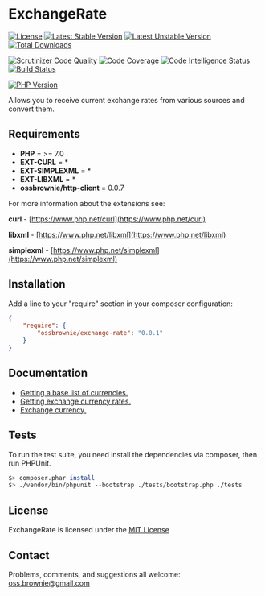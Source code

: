 ExchangeRate
============

[![License](https://poser.pugx.org/ossbrownie/exchange-rate/license)](https://packagist.org/packages/ossbrownie/exchange-rate)
[![Latest Stable Version](https://poser.pugx.org/ossbrownie/exchange-rate/v/stable)](https://packagist.org/packages/ossbrownie/exchange-rate)
[![Latest Unstable Version](https://poser.pugx.org/ossbrownie/exchange-rate/v/unstable)](https://packagist.org/packages/ossbrownie/exchange-rate)
[![Total Downloads](https://poser.pugx.org/ossbrownie/exchange-rate/downloads)](https://packagist.org/packages/ossbrownie/exchange-rate)

[![Scrutinizer Code Quality](https://scrutinizer-ci.com/g/ossbrownie/exchange-rate/badges/quality-score.png?b=master)](https://scrutinizer-ci.com/g/ossbrownie/exchange-rate/?branch=master)
[![Code Coverage](https://scrutinizer-ci.com/g/ossbrownie/exchange-rate/badges/coverage.png?b=master)](https://scrutinizer-ci.com/g/ossbrownie/exchange-rate/?branch=master)
[![Code Intelligence Status](https://scrutinizer-ci.com/g/ossbrownie/exchange-rate/badges/code-intelligence.svg?b=master)](https://scrutinizer-ci.com/code-intelligence)
[![Build Status](https://travis-ci.org/ossbrownie/exchange-rate.svg?branch=master)](https://travis-ci.org/ossbrownie/exchange-rate)

[![PHP Version](https://img.shields.io/badge/PHP-%3E%3D7.0-brightgreen.svg)](https://php.net/)

Allows you to receive current exchange rates from various sources and convert them.

## Requirements
- **PHP** = >= 7.0
- **EXT-CURL** = *
- **EXT-SIMPLEXML** = *
- **EXT-LIBXML** = *
- **ossbrownie/http-client** = 0.0.7

For more information about the extensions see:

**curl** - [https://www.php.net/curl](https://www.php.net/curl)

**libxml** - [https://www.php.net/libxml](https://www.php.net/libxml)

**simplexml** - [https://www.php.net/simplexml](https://www.php.net/simplexml)


## Installation
Add a line to your "require" section in your composer configuration:
```json
{
    "require": {
        "ossbrownie/exchange-rate": "0.0.1"
    }
}
```


## Documentation
- [Getting a base list of currencies.](https://github.com/ossbrownie/exchange-rate/wiki/Usage)
- [Getting exchange currency rates.](https://github.com/ossbrownie/exchange-rate/wiki/Usage)
- [Exchange currency.](https://github.com/ossbrownie/exchange-rate/wiki/ExchangeCurrency)


## Tests
To run the test suite, you need install the dependencies via composer, then run PHPUnit.
```bash
$> composer.phar install
$> ./vendor/bin/phpunit --bootstrap ./tests/bootstrap.php ./tests
```


## License
ExchangeRate is licensed under the [MIT License](https://opensource.org/licenses/MIT)


## Contact
Problems, comments, and suggestions all welcome: [oss.brownie@gmail.com](mailto:oss.brownie@gmail.com)
